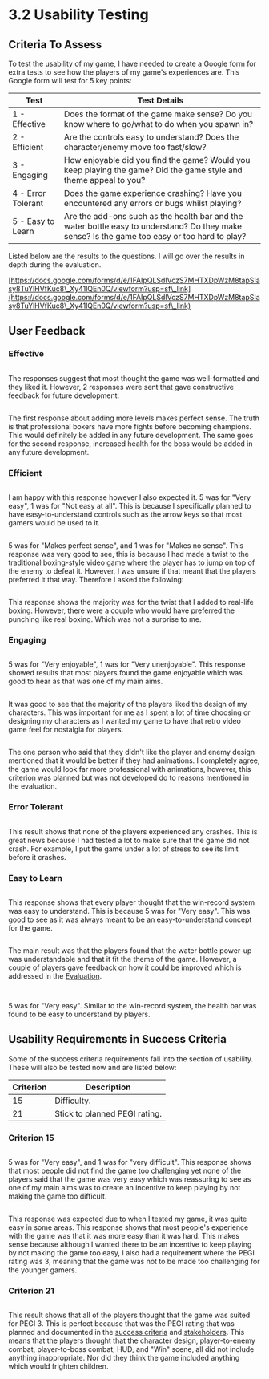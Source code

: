 # 3.2 Usability Testing

## Criteria To Assess

To test the usability of my game, I have needed to create a Google form for extra tests to see how the players of my game's experiences are. This Google form will test for 5 key points:

| Test               | Test Details                                                                                                                                  |
| ------------------ | --------------------------------------------------------------------------------------------------------------------------------------------- |
| 1 - Effective      | Does the format of the game make sense? Do you know where to go/what to do when you spawn in?                                                 |
| 2 - Efficient      | Are the controls easy to understand? Does the character/enemy move too fast/slow?                                                             |
| 3 - Engaging       | How enjoyable did you find the game? Would you keep playing the game? Did the game style and theme appeal to you?                             |
| 4 - Error Tolerant | Does the game experience crashing? Have you encountered any errors or bugs whilst playing?                                                    |
| 5 - Easy to Learn  | Are the add-ons such as the health bar and the water bottle easy to understand? Do they make sense? Is the game too easy or too hard to play? |

Listed below are the results to the questions. I will go over the results in depth during the evaluation.

[https://docs.google.com/forms/d/e/1FAIpQLSdIVczS7MHTXDpWzM8tapSIasy8TuYlHVfKuc8\_Xy41lQEn0Q/viewform?usp=sf\_link](https://docs.google.com/forms/d/e/1FAIpQLSdIVczS7MHTXDpWzM8tapSIasy8TuYlHVfKuc8\_Xy41lQEn0Q/viewform?usp=sf\_link)

## User Feedback

### Effective

<figure><img src="../.gitbook/assets/image (23).png" alt=""><figcaption></figcaption></figure>

The responses suggest that most thought the game was well-formatted and they liked it. However, 2 responses were sent that gave constructive feedback for future development:

<figure><img src="../.gitbook/assets/image (24).png" alt=""><figcaption></figcaption></figure>

The first response about adding more levels makes perfect sense. The truth is that professional boxers have more fights before becoming champions. This would definitely be added in any future development. The same goes for the second response, increased health for the boss would be added in any future development.

### Efficient

<figure><img src="../.gitbook/assets/image (25).png" alt=""><figcaption></figcaption></figure>

I am happy with this response however I also expected it. 5 was for "Very easy", 1 was for "Not easy at all". This is because I specifically planned to have easy-to-understand controls such as the arrow keys so that most gamers would be used to it.

<figure><img src="../.gitbook/assets/image (26).png" alt=""><figcaption></figcaption></figure>

5 was for "Makes perfect sense", and 1 was for "Makes no sense". This response was very good to see, this is because I had made a twist to the traditional boxing-style video game where the player has to jump on top of the enemy to defeat it. However, I was unsure if that meant that the players preferred it that way. Therefore I asked the following:

<figure><img src="../.gitbook/assets/image (27).png" alt=""><figcaption></figcaption></figure>

This response shows the majority was for the twist that I added to real-life boxing. However, there were a couple who would have preferred the punching like real boxing. Which was not a surprise to me.

### Engaging

<figure><img src="../.gitbook/assets/image (28).png" alt=""><figcaption></figcaption></figure>

5 was for "Very enjoyable", 1 was for "Very unenjoyable". This response showed results that most players found the game enjoyable which was good to hear as that was one of my main aims.

<figure><img src="../.gitbook/assets/image (29).png" alt=""><figcaption></figcaption></figure>

It was good to see that the majority of the players liked the design of my characters. This was important for me as I spent a lot of time choosing or designing my characters as I wanted my game to have that retro video game feel for nostalgia for players.

<figure><img src="../.gitbook/assets/image (30).png" alt=""><figcaption></figcaption></figure>

The one person who said that they didn't like the player and enemy design mentioned that it would be better if they had animations. I completely agree, the game would look far more professional with animations, however, this criterion was planned but was not developed do to reasons mentioned in the evaluation.

### Error Tolerant

<figure><img src="../.gitbook/assets/image (31).png" alt=""><figcaption></figcaption></figure>

This result shows that none of the players experienced any crashes. This is great news because I had tested a lot to make sure that the game did not crash. For example, I put the game under a lot of stress to see its limit before it crashes.

### Easy to Learn

<figure><img src="../.gitbook/assets/image (34).png" alt=""><figcaption></figcaption></figure>

This response shows that every player thought that the win-record system was easy to understand. This is because 5 was for "Very easy". This was good to see as it was always meant to be an easy-to-understand concept for the game.

<figure><img src="../.gitbook/assets/image (35).png" alt=""><figcaption></figcaption></figure>

The main result was that the players found that the water bottle power-up was understandable and that it fit the theme of the game. However, a couple of players gave feedback on how it could be improved which is addressed in the [Evaluation](broken-reference).

<figure><img src="../.gitbook/assets/image (37).png" alt=""><figcaption></figcaption></figure>

<figure><img src="../.gitbook/assets/image (38).png" alt=""><figcaption></figcaption></figure>

5 was for "Very easy". Similar to the win-record system, the health bar was found to be easy to understand by players.

## Usability Requirements in Success Criteria

Some of the success criteria requirements fall into the section of usability. These will also be tested now and are listed below:

| Criterion | Description                   |
| --------- | ----------------------------- |
| 15        | Difficulty.                   |
| 21        | Stick to planned PEGI rating. |

### Criterion 15

<figure><img src="../.gitbook/assets/image (33).png" alt=""><figcaption></figcaption></figure>

5 was for "Very easy", and 1 was for "very difficult". This response shows that most people did not find the game too challenging yet none of the players said that the game was very easy which was reassuring to see as one of my main aims was to create an incentive to keep playing by not making the game too difficult.

<figure><img src="../.gitbook/assets/image (32).png" alt=""><figcaption></figcaption></figure>

This response was expected due to when I tested my game, it was quite easy in some areas. This response shows that most people's experience with the game was that it was more easy than it was hard. This makes sense because although I wanted there to be an incentive to keep playing by not making the game too easy, I also had a requirement where the PEGI rating was 3, meaning that the game was not to be made too challenging for the younger gamers.

### Criterion 21

<figure><img src="../.gitbook/assets/image (39).png" alt=""><figcaption></figcaption></figure>

This result shows that all of the players thought that the game was suited for PEGI 3. This is perfect because that was the PEGI rating that was planned and documented in the [success criteria](../analysis/1.5-success-criteria.md) and [stakeholders](../analysis/1.2-stakeholders.md). This means that the players thought that the character design, player-to-enemy combat, player-to-boss combat, HUD, and "Win" scene, all did not include anything inappropriate. Nor did they think the game included anything which would frighten children.
